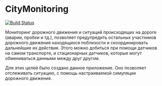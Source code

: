 ﻿# CityMonitoring

[![Build Status](https://travis-ci.org/joemccann/dillinger.svg?branch=master)](https://travis-ci.org/joemccann/dillinger)


Мониторинг дорожного движения и ситуаций происходящих на дороге (аварии, пробки и тд.), позволяет предупредить остальных участников дорожного движения находящихся поблизости и скоординировать дальнейшие их действия.
Этого можно добиться при помощи датчиков на самом транспорте, и стационарных датчиков, которые могут обмениваться данными между друг другом.

Для этих целей было создано данное приложение. Оно позволяет отслеживать ситуацию, с помощь настраиваемой симуляции дорожного движения.